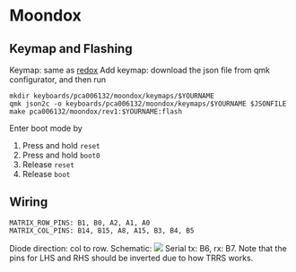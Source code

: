 # Moondox

## Keymap and Flashing
Keymap: same as [redox](https://config.qmk.fm/#/redox/rev1/base/LAYOUT)
Add keymap: download the json file from qmk configurator, and then run
```
mkdir keyboards/pca006132/moondox/keymaps/$YOURNAME
qmk json2c -o keyboards/pca006132/moondox/keymaps/$YOURNAME $JSONFILE
make pca006132/moondox/rev1:$YOURNAME:flash
```

Enter boot mode by
1. Press and hold `reset`
2. Press and hold `boot0`
3. Release `reset`
4. Release `boot`

## Wiring
```
MATRIX_ROW_PINS: B1, B0, A2, A1, A0
MATRIX_COL_PINS: B14, B15, A8, A15, B3, B4, B5
```

Diode direction: col to row. Schematic: ![](https://cdn.thingiverse.com/renders/fa/d3/9d/e4/e9/7a5ba68423a0d0bd15629fe10767211f_display_large.jpg)
Serial tx: B6, rx: B7. Note that the pins for LHS and RHS should be inverted due
to how TRRS works.

